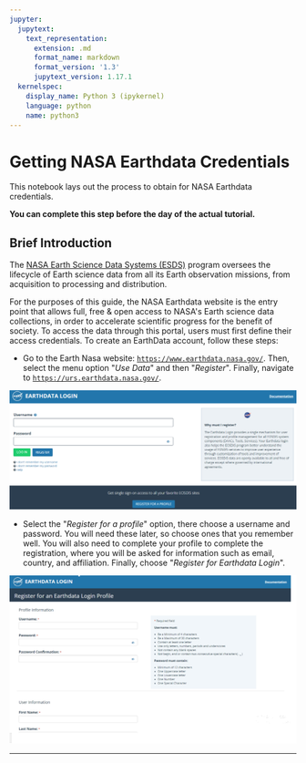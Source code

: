 ```yaml
---
jupyter:
  jupytext:
    text_representation:
      extension: .md
      format_name: markdown
      format_version: '1.3'
      jupytext_version: 1.17.1
  kernelspec:
    display_name: Python 3 (ipykernel)
    language: python
    name: python3
---
```


# Getting NASA Earthdata Credentials

<!-- #region jupyter={"source_hidden": true} -->
This notebook lays out the process to obtain for NASA Earthdata credentials.

**You can complete this step before the day of the actual tutorial.**
<!-- #endregion -->

## Brief Introduction

<!-- #region jupyter={"source_hidden": true} -->
The [NASA Earth Science Data Systems (ESDS)](https://www.earthdata.nasa.gov/) program oversees the lifecycle of Earth science data from all its Earth observation missions, from acquisition to processing and distribution.

For the purposes of this guide, the NASA Earthdata website is the entry point that allows full, free & open access to NASA's Earth science data collections, in order to accelerate scientific progress for the benefit of society. To access the data through this portal, users must first define their access credentials. To create an EarthData account, follow these steps:
<!-- #endregion -->

<!-- #region jupyter={"source_hidden": true} -->
+ Go to the Earth Nasa website: [`https://www.earthdata.nasa.gov/`](https://www.earthdata.nasa.gov/). Then, select the menu option "*Use Data*" and then "*Register*". Finally, navigate to [`https://urs.earthdata.nasa.gov/`](https://urs.earthdata.nasa.gov/).

![earthdata_login](../../assets/img/earthdata_login.png) 

+ Select the "*Register for a profile*" option, there choose a username and password. You will need these later, so choose ones that you remember well. You will also need to complete your profile to complete the registration, where you will be asked for information such as email, country, and affiliation. Finally, choose "*Register for Earthdata Login*".

![earthdata_profile](../../assets/img/earthdata_profile2.png)
<!-- #endregion -->

---
